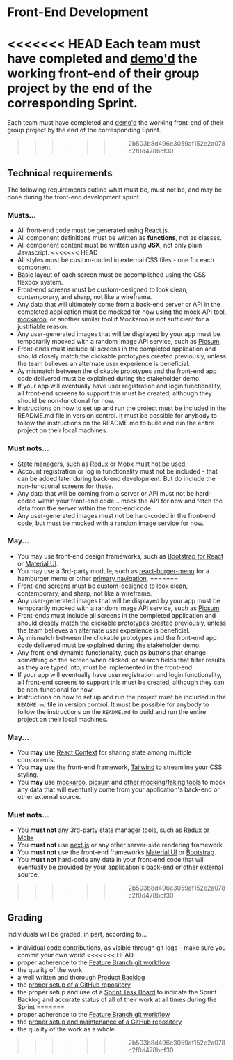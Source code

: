 # Front-End Development

<<<<<<< HEAD
Each team must have completed and [demo'd](https://knowledge.kitchen/Scrum_development_framework#Demo_for_Stakeholders) the working front-end of their group project by the end of the corresponding Sprint.
=======
Each team must have completed and [demo'd](https://knowledge.kitchen/content/courses/agile-development-and-devops/slides/scrum/#91) the working front-end of their group project by the end of the corresponding Sprint.
>>>>>>> 2b503b8d496e3059af152e2a078c2f0d478bcf30

## Technical requirements

The following requirements outline what must be, must not be, and may be done during the front-end development sprint.

### Musts...

- All front-end code must be generated using React.js.
- All component definitions must be written as **functions**, not as classes.
- All component content must be written using **JSX**, not only plain Javascript.
<<<<<<< HEAD
- All styles must be custom-coded in external CSS files - one for each component.
- Basic layout of each screen must be accomplished using the CSS flexbox system.
- Front-end screens must be custom-designed to look clean, contemporary, and sharp, not like a wireframe.
- Any data that will ultimately come from a back-end server or API in the completed application must be mocked for now using the mock-API tool, [mockaroo](https://mockaroo.com/mock_apis), or another similar tool if Mockaroo is not sufficient for a justifiable reason.
- Any user-generated images that will be displayed by your app must be temporarily mocked with a random image API service, such as [Picsum](https://picsum.photos/).
- Front-ends must include all screens in the completed application and should closely match the clickable prototypes created previously, unless the team believes an alternate user experience is beneficial.
- Ay mismatch between the clickable prototypes and the front-end app code delivered must be explained during the stakeholder demo.
- If your app will eventually have user registration and login functionality, all front-end screens to support this must be created, although they should be non-functional for now.
- Instructions on how to set up and run the project must be included in the README.md file in version control. It must be possible for anybody to follow the instructions on the README.md to build and run the entire project on their local machines.

### Must nots...

- State managers, such as [Redux](https://react-redux.js.org/) or [Mobx](https://mobx.js.org/README.html#introduction) must not be used.
- Account registration or log in functionality must not be included - that can be added later during back-end development. But do include the non-functional screens for these.
- Any data that will be coming from a server or API must not be hard-coded within your front-end code... mock the API for now and fetch the data from the server within the front-end code.
- Any user-generated images must not be hard-coded in the front-end code, but must be mocked with a random image service for now.

### May...

- You may use front-end design frameworks, such as [Bootstrap for React](https://react-bootstrap.github.io/) or [Material UI](https://material-ui.com/).
- You may use a 3rd-party module, such as [react-burger-menu](https://github.com/negomi/react-burger-menu) for a hamburger menu or other [primary navigation](https://knowledge.kitchen/Navigation_components#Global_Navigation).
=======
- Front-end screens must be custom-designed to look clean, contemporary, and sharp, not like a wireframe.
- Any user-generated images that will be displayed by your app must be temporarily mocked with a random image API service, such as [Picsum](https://picsum.photos/).
- Front-ends must include all screens in the completed application and should closely match the clickable prototypes created previously, unless the team believes an alternate user experience is beneficial.
- Ay mismatch between the clickable prototypes and the front-end app code delivered must be explained during the stakeholder demo.
- Any front-end dynamic functionality, such as buttons that change something on the screen when clicked, or search fields that filter results as they are typed into, must be implemented in the front-end.
- If your app will eventually have user registration and login functionality, all front-end screens to support this must be created, although they can be non-functional for now.
- Instructions on how to set up and run the project must be included in the `README.md` file in version control. It must be possible for anybody to follow the instructions on the `README.md` to build and run the entire project on their local machines.

### May...

- You **may** use [React Context](https://react.dev/learn/passing-data-deeply-with-context) for sharing state among multiple components.
- You **may** use the front-end framework, [Tailwind](https://tailwindcss.com/) to streamline your CSS styling.
- You **may** use [mockaroo](https://mockaroo.com/mock_apis), [picsum](https://picsum.photos/) and [other mocking/faking tools](https://www.npmjs.com/search?q=fake%20data) to mock any data that will eventually come from your application's back-end or other external source.

### Must nots...

- You **must not** any 3rd-party state manager tools, such as [Redux](https://react-redux.js.org/) or [Mobx](https://mobx.js.org/README.html#introduction)
- You **must not** use [next.js](https://nextjs.org/) or any other server-side rendering framework.
- You **must not** use the front-end frameworks [Material UI](https://material-ui.com/) or [Bootstrap](https://react-bootstrap.github.io/).
- You **must not** hard-code any data in your front-end code that will eventually be provided by your application's back-end or other external source.
>>>>>>> 2b503b8d496e3059af152e2a078c2f0d478bcf30

## Grading

Individuals will be graded, in part, according to...

- individual code contributions, as visible through git logs - make sure you commit your own work!
<<<<<<< HEAD
- proper adherence to the [Feature Branch git workflow](https://knowledge.kitchen/Feature_branch_version_control_workflow)
- the quality of the work
- a well written and thorough [Product Backlog](https://knowledge.kitchen/Software_engineering_project_kickoff#Create_the_initial_product_backlog)
- the [proper setup of a GitHub repository](https://knowledge.kitchen/Software_engineering_project_kickoff#Configure_GitHub_repository)
- the proper setup and use of a [Sprint Task Board](https://knowledge.kitchen/GitHub_for_team_collaboration#Project_boards) to indicate the Sprint Backlog and accurate status of all of their work at all times during the Sprint
=======
- proper adherence to the [Feature Branch git workflow](https://knowledge.kitchen/content/courses/agile-development-and-devops/slides/feature-branch-workflow/)
- the [proper setup and maintenance of a GitHub repository](./instructions-0c-project-setup.md)
- the quality of the work as a whole
>>>>>>> 2b503b8d496e3059af152e2a078c2f0d478bcf30
